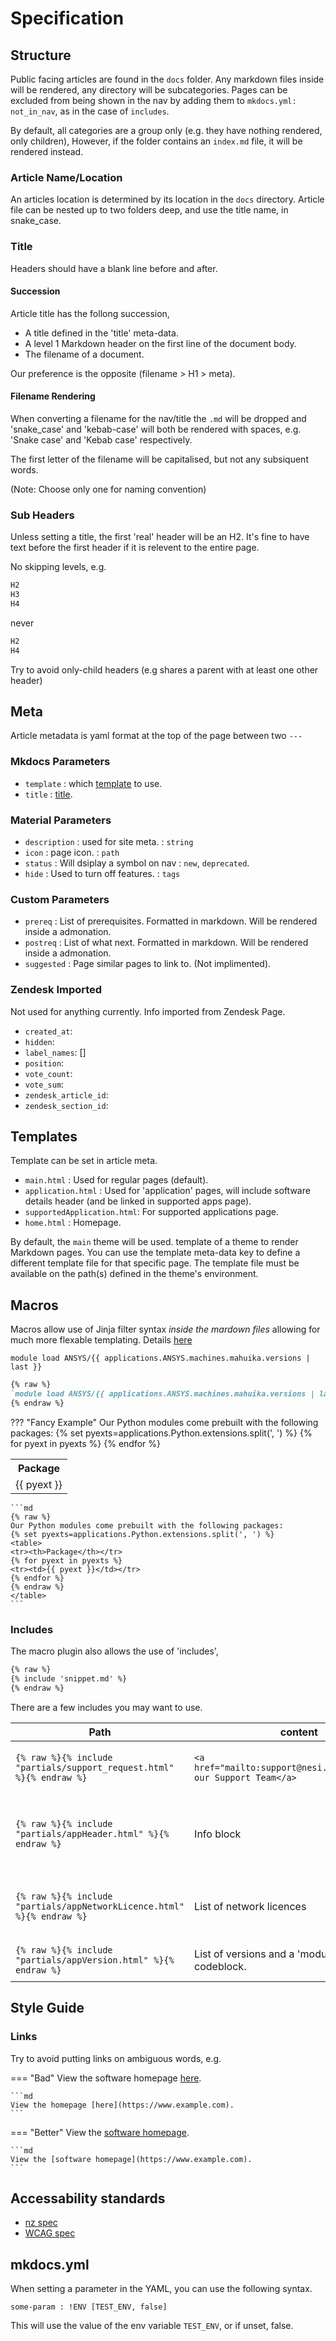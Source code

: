 # Specification

## Structure

Public facing articles are found in the `docs` folder. Any markdown files inside will be rendered, any directory will be subcategories.
Pages can be excluded from being shown in the nav by adding them to `mkdocs.yml: not_in_nav`, as in the case of `includes`.

By default, all categories are a group only (e.g. they have nothing rendered, only children),
However, if the folder contains an `index.md` file, it will be rendered instead.

### Article Name/Location

An articles location is determined by its location in the `docs` directory.
Article file can be nested up to two folders deep, and use the title name, in snake_case.

### Title

Headers should have a blank line before and after.

#### Succession

Article title has the follong succession,

- A title defined in the 'title' meta-data.
- A level 1 Markdown header on the first line of the document body.
- The filename of a document.

Our preference is the opposite (filename > H1 > meta).

#### Filename Rendering

When converting a filename for the nav/title the `.md` will be dropped and 'snake_case' and 'kebab-case' will both be rendered with spaces, e.g. 'Snake case' and 'Kebab case' respectively.

The first letter of the filename will be capitalised, but not any subsiquent words.

(Note: Choose only one for naming convention)

### Sub Headers

Unless setting a title, the first 'real' header will be an H2.
It's fine to have text before the first header if it is relevent to the entire page.

No skipping levels, e.g.

```md
H2
H3
H4
```

never

```md
H2
H4
```

Try to avoid only-child headers (e.g shares a parent with at least one other header)

## Meta

Article metadata is yaml format at the top of the page between two `---`

### Mkdocs Parameters

- `template` : which [template](#templates) to use.
- `title`    : [title](#title).

### Material Parameters

- `description` : used for site meta.           : `string`
- `icon`        : page icon.                    : `path`
- `status`      : Will dsiplay a symbol on nav  : `new`, `deprecated`.
- `hide`        : Used to turn off features.    : `tags`

### Custom Parameters

- `prereq`      : List of prerequisites. Formatted in markdown. Will be rendered inside a admonation.
- `postreq`     : List of what next. Formatted in markdown. Will be rendered inside a admonation.
- `suggested`   : Page similar pages to link to. (Not implimented).

### Zendesk Imported

Not used for anything currently. Info imported from Zendesk Page.

- `created_at`:
- `hidden`:
- `label_names`: []
- `position`:
- `vote_count`:
- `vote_sum`:
- `zendesk_article_id`:
- `zendesk_section_id`:

## Templates

Template can be set in article meta.

- `main.html`                : Used for regular pages (default).
- `application.html`         : Used for 'application' pages, will include software details header (and be linked in supported apps page).
- `supportedApplication.html`: For supported applications page.
- `home.html`                : Homepage.

By default, the `main` theme will be used. template of a theme to render Markdown pages. You can use the template meta-data key to define a different template file for that specific page. The template file must be available on the path(s) defined in the theme's environment.

## Macros

Macros allow use of Jinja filter syntax _inside the mardown files_ allowing for much more flexable templating.
Details [here](https://mkdocs-macros-plugin.readthedocs.io/)

`module load ANSYS/{{ applications.ANSYS.machines.mahuika.versions | last }}`

```md
{% raw %}
`module load ANSYS/{{ applications.ANSYS.machines.mahuika.versions | last }}`
{% endraw %}
```

??? "Fancy Example"
    Our Python modules come prebuilt with the following packages: 
    {% set pyexts=applications.Python.extensions.split(', ') %}
    <table>
    <tr><th>Package</th></tr>
    {% for pyext in pyexts %}
    <tr><td>{{ pyext }}</td></tr>
    {% endfor %}
    </table>

    ```md
    {% raw %}
    Our Python modules come prebuilt with the following packages: 
    {% set pyexts=applications.Python.extensions.split(', ') %}
    <table>
    <tr><th>Package</th></tr>
    {% for pyext in pyexts %}
    <tr><td>{{ pyext }}</td></tr>
    {% endfor %}
    {% endraw %}
    </table>
    ```

### Includes

The macro plugin also allows the use of 'includes',

```md
{% raw %}
{% include 'snippet.md' %}
{% endraw %}
```

There are a few includes you may want to use.

| Path | content | usage |
| ---- | ------- | ----- |
| ```{% raw %}{% include "partials/support_request.html" %}{% endraw %}``` | ```<a href="mailto:support@nesi.org.nz">Contact our Support Team</a>``` | Anywhere the user is told to contact support. |
| ```{% raw %}{% include "partials/appHeader.html" %}{% endraw %}``` | Info block | At the top of documents about particular software (TODO: elaborate) |
| ```{% raw %}{% include "partials/appNetworkLicence.html" %}{% endraw %}``` | List of network licences | When dynamic licence info is required (used in `appHeader.html`)  |
| ```{% raw %}{% include "partials/appVersion.html" %}{% endraw %}``` | List of versions and a 'module load' codeblock. | When dynamic version info is required |

## Style Guide

### Links

Try to avoid putting links on ambiguous words, e.g.

=== "Bad"
    View the software homepage [here](https://www.example.com).

    ```md
    View the homepage [here](https://www.example.com).
    ```

=== "Better"
    View the [software homepage](https://www.example.com).

    ```md
    View the [software homepage](https://www.example.com).
    ```

## Accessability standards

- [nz spec](https://www.digital.govt.nz/standards-and-guidance/nz-government-web-standards/web-accessibility-standard-1-1/)
- [WCAG spec](https://www.w3.org/TR/WCAG21/)

## mkdocs.yml

When setting a parameter in the YAML, you can use the following syntax.

```
some-param : !ENV [TEST_ENV, false]
```

This will use the value of the env variable `TEST_ENV`, or if unset, false.
